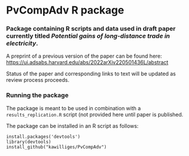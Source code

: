 # PvCompAdv R package
### Package containing R scripts and data used in draft paper currently titled *Potential gains of long-distance trade in electricity*.

A preprint of a previous version of the paper can be found here: https://ui.adsabs.harvard.edu/abs/2022arXiv220501436L/abstract

Status of the paper and corresponding links to text will be updated as review process proceeds.

### Running the package
The package is meant to be used in combination with a `results_replication.R` script (not provided here until paper is published.

The package can be installed in an R script as follows: 
```
install.packages('devtools')
library(devtools)
install_github("kawilliges/PvCompAdv")
```
